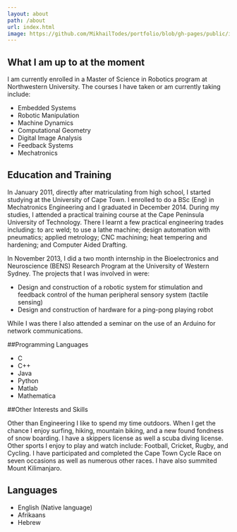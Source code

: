 ```yaml
---
layout: about
path: /about
url: index.html
image: https://github.com/MikhailTodes/portfolio/blob/gh-pages/public/images/about_pic.jpg?raw=true
---
```

## What I am up to at the moment

I am currently enrolled in a Master of Science in Robotics program at Northwestern University. The courses I have taken or am currently taking include:

* Embedded Systems
* Robotic Manipulation
* Machine Dynamics
* Computational Geometry
* Digital Image Analysis
* Feedback Systems
* Mechatronics 

## Education and Training

In January 2011, directly after matriculating from high school, I started studying at the University of Cape Town. I enrolled to do a BSc (Eng) in Mechatronics Engineering and I graduated in December 2014. During my studies, I attended a practical training course at the Cape Peninsula University of Technology. There I learnt a few practical engineering trades including: to arc weld; to use a lathe machine; design automation with pneumatics; applied metrology; CNC machining; heat tempering and hardening; and Computer Aided Drafting.

In November 2013, I did a two month internship in the Bioelectronics and Neuroscience (BENS) Research Program at the University of Western Sydney. The projects that I was involved in were:

* Design and construction of a robotic system for stimulation and feedback control of the human peripheral sensory system (tactile sensing)
* Design and construction of hardware for a ping-pong playing robot

While I was there I also attended a seminar on the use of an Arduino for network communications.


##Programming Languages 
* C
* C++
* Java
* Python
* Matlab
* Mathematica

##Other Interests and Skills

Other than Engineering I like to spend my time outdoors. When I get the chance I enjoy surfing, hiking, mountain biking, and a new found fondness of snow boarding. I have a skippers license as well a scuba diving license. Other sports I enjoy to play and watch include: Football, Cricket, Rugby, and Cycling. I have participated and completed the Cape Town Cycle Race on seven occasions as well as numerous other races. I have also summited Mount Kilimanjaro.

## Languages

* English (Native language)
* Afrikaans
* Hebrew
